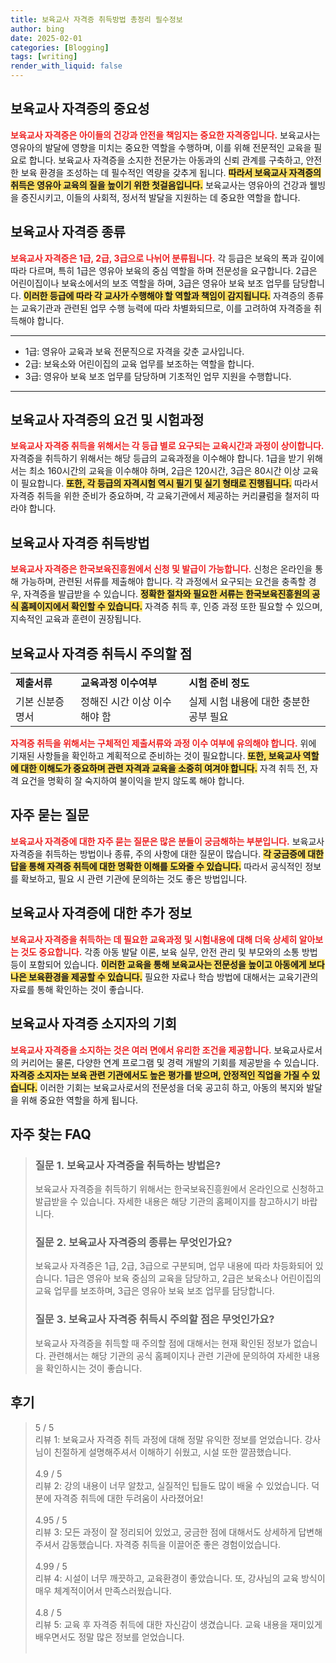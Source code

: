 ```yaml
---
title: 보육교사 자격증 취득방법 총정리 필수정보
author: bing
date: 2025-02-01
categories: [Blogging]
tags: [writing]
render_with_liquid: false
---
```



<h2 id='보육교사_자격증의_중요성'>보육교사 자격증의 중요성</h2>

<p><b><span style="color: #ee2323;">보육교사 자격증은 아이들의 건강과 안전을 책임지는 중요한 자격증입니다.</span></b> 보육교사는 영유아의 발달에 영향을 미치는 중요한 역할을 수행하며, 이를 위해 전문적인 교육을 필요로 합니다. 보육교사 자격증을 소지한 전문가는 아동과의 신뢰 관계를 구축하고, 안전한 보육 환경을 조성하는 데 필수적인 역량을 갖추게 됩니다. <b><span style="background-color: #ffe066;">따라서 보육교사 자격증의 취득은 영유아 교육의 질을 높이기 위한 첫걸음입니다.</span></b> 보육교사는 영유아의 건강과 웰빙을 증진시키고, 이들의 사회적, 정서적 발달을 지원하는 데 중요한 역할을 합니다.</p>

<h2 id='보육교사_자격증_종류'>보육교사 자격증 종류</h2>

<p><b><span style="color: #ee2323;">보육교사 자격증은 1급, 2급, 3급으로 나뉘어 분류됩니다.</span></b> 각 등급은 보육의 폭과 깊이에 따라 다르며, 특히 1급은 영유아 보육의 중심 역할을 하며 전문성을 요구합니다. 2급은 어린이집이나 보육소에서의 보조 역할을 하며, 3급은 영유아 보육 보조 업무를 담당합니다. <b><span style="background-color: #ffe066;">이러한 등급에 따라 각 교사가 수행해야 할 역할과 책임이 감지됩니다.</span></b> 자격증의 종류는 교육기관과 관련된 업무 수행 능력에 따라 차별화되므로, 이를 고려하여 자격증을 취득해야 합니다.</p>

<hr />

<ul>
    <li>1급: 영유아 교육과 보육 전문직으로 자격을 갖춘 교사입니다.</li>
    <li>2급: 보육소와 어린이집의 교육 업무를 보조하는 역할을 합니다.</li>
    <li>3급: 영유아 보육 보조 업무를 담당하며 기초적인 업무 지원을 수행합니다.</li>
</ul>

<hr />

<h2 id='보육교사_자격증의_요건_및_시험과정'>보육교사 자격증의 요건 및 시험과정</h2>

<p><b><span style="color: #ee2323;">보육교사 자격증 취득을 위해서는 각 등급 별로 요구되는 교육시간과 과정이 상이합니다.</span></b> 자격증을 취득하기 위해서는 해당 등급의 교육과정을 이수해야 합니다. 1급을 받기 위해서는 최소 160시간의 교육을 이수해야 하며, 2급은 120시간, 3급은 80시간 이상 교육이 필요합니다. <b><span style="background-color: #ffe066;">또한, 각 등급의 자격시험 역시 필기 및 실기 형태로 진행됩니다.</span></b> 따라서 자격증 취득을 위한 준비가 중요하며, 각 교육기관에서 제공하는 커리큘럼을 철저히 따라야 합니다.</p>

<h2 id='보육교사_자격증_취득방법'>보육교사 자격증 취득방법</h2>

<p><b><span style="color: #ee2323;">보육교사 자격증은 한국보육진흥원에서 신청 및 발급이 가능합니다.</span></b> 신청은 온라인을 통해 가능하며, 관련된 서류를 제출해야 합니다. 각 과정에서 요구되는 요건을 충족할 경우, 자격증을 발급받을 수 있습니다. <b><span style="background-color: #ffe066;">정확한 절차와 필요한 서류는 한국보육진흥원의 공식 홈페이지에서 확인할 수 있습니다.</span></b> 자격증 취득 후, 인증 과정 또한 필요할 수 있으며, 지속적인 교육과 훈련이 권장됩니다.</p>

<h2 id='보육교사_자격증_취득시_주의할_점'>보육교사 자격증 취득시 주의할 점</h2>

<table>
    <tr>
        <td><b>제출서류</b></td>
        <td><b>교육과정 이수여부</b></td>
        <td><b>시험 준비 정도</b></td>
    </tr>
    <tr>
        <td>기본 신분증명서</td>
        <td>정해진 시간 이상 이수해야 함</td>
        <td>실제 시험 내용에 대한 충분한 공부 필요</td>
    </tr>
</table>

<p><b><span style="color: #ee2323;">자격증 취득을 위해서는 구체적인 제출서류와 과정 이수 여부에 유의해야 합니다.</span></b> 위에 기재된 사항들을 확인하고 계획적으로 준비하는 것이 필요합니다. <b><span style="background-color: #ffe066;">또한, 보육교사 역할에 대한 이해도가 중요하며 관련 자격과 교육을 소중히 여겨야 합니다.</span></b> 자격 취득 전, 자격 요건을 명확히 잘 숙지하여 불이익을 받지 않도록 해야 합니다.</p>

<h2 id='자주_묻는_질문'>자주 묻는 질문</h2>

<p><b><span style="color: #ee2323;">보육교사 자격증에 대한 자주 묻는 질문은 많은 분들이 궁금해하는 부분입니다.</span></b> 보육교사 자격증을 취득하는 방법이나 종류, 주의 사항에 대한 질문이 많습니다. <b><span style="background-color: #ffe066;">각 궁금증에 대한 답을 통해 자격증 취득에 대한 명확한 이해를 도와줄 수 있습니다.</span></b> 따라서 공식적인 정보를 확보하고, 필요 시 관련 기관에 문의하는 것도 좋은 방법입니다.</p>

<h2 id='보육교사_자격증의_추가정보'>보육교사 자격증에 대한 추가 정보</h2>

<p><b><span style="color: #ee2323;">보육교사 자격증을 취득하는 데 필요한 교육과정 및 시험내용에 대해 더욱 상세히 알아보는 것도 중요합니다.</span></b> 각종 아동 발달 이론, 보육 실무, 안전 관리 및 부모와의 소통 방법 등이 포함되어 있습니다. <b><span style="background-color: #ffe066;">이러한 교육을 통해 보육교사는 전문성을 높이고 아동에게 보다 나은 보육환경을 제공할 수 있습니다.</span></b> 필요한 자료나 학습 방법에 대해서는 교육기관의 자료를 통해 확인하는 것이 좋습니다.</p>

<h2 id='보육교사_자격증_소지자의_기회'>보육교사 자격증 소지자의 기회</h2>

<p><b><span style="color: #ee2323;">보육교사 자격증을 소지하는 것은 여러 면에서 유리한 조건을 제공합니다.</span></b> 보육교사로서의 커리어는 물론, 다양한 연계 프로그램 및 경력 개발의 기회를 제공받을 수 있습니다. <b><span style="background-color: #ffe066;">자격증 소지자는 보육 관련 기관에서도 높은 평가를 받으며, 안정적인 직업을 가질 수 있습니다.</span></b> 이러한 기회는 보육교사로서의 전문성을 더욱 공고히 하고, 아동의 복지와 발달을 위해 중요한 역할을 하게 됩니다.</p>


<h2 id='자주_찾는_FAQ'>자주 찾는 FAQ</h2>
<div itemscope="" itemtype="https://schema.org/FAQPage"> 
<blockquote> 
<div itemscope="" itemprop="mainEntity" itemtype="https://schema.org/Question"> 
<h3 itemprop="name">질문 1. 보육교사 자격증을 취득하는 방법은?</h3> 
<div itemscope="" itemprop="acceptedAnswer" itemtype="https://schema.org/Answer"> 
<span itemprop="text"> 
<p>보육교사 자격증을 취득하기 위해서는 한국보육진흥원에서 온라인으로 신청하고 발급받을 수 있습니다. 자세한 내용은 해당 기관의 홈페이지를 참고하시기 바랍니다.</p> 
</span> 
</div> 
</div> 

<div itemscope="" itemprop="mainEntity" itemtype="https://schema.org/Question"> 
<h3 itemprop="name">질문 2. 보육교사 자격증의 종류는 무엇인가요?</h3> 
<div itemscope="" itemprop="acceptedAnswer" itemtype="https://schema.org/Answer"> 
<span itemprop="text"> 
<p>보육교사 자격증은 1급, 2급, 3급으로 구분되며, 업무 내용에 따라 차등화되어 있습니다. 1급은 영유아 보육 중심의 교육을 담당하고, 2급은 보육소나 어린이집의 교육 업무를 보조하며, 3급은 영유아 보육 보조 업무를 담당합니다.</p> 
</span> 
</div> 
</div> 

<div itemscope="" itemprop="mainEntity" itemtype="https://schema.org/Question"> 
<h3 itemprop="name">질문 3. 보육교사 자격증 취득시 주의할 점은 무엇인가요?</h3> 
<div itemscope="" itemprop="acceptedAnswer" itemtype="https://schema.org/Answer"> 
<span itemprop="text"> 
<p>보육교사 자격증을 취득할 때 주의할 점에 대해서는 현재 확인된 정보가 없습니다. 관련해서는 해당 기관의 공식 홈페이지나 관련 기관에 문의하여 자세한 내용을 확인하시는 것이 좋습니다.</p> 
</span> 
</div> 
</div> 
</blockquote> 
</div>
<h2 id='후기'>후기</h2>
<div itemscope itemtype="https://schema.org/Product">
  <blockquote>
  <div itemprop="review" itemscope itemtype="https://schema.org/Review">
      <div itemprop="reviewRating" itemscope itemtype="https://schema.org/Rating"> <span itemprop="ratingValue">5</span> / <span itemprop="bestRating">5</span> </div>
      <span itemprop="reviewBody">리뷰 1: 보육교사 자격증 취득 과정에 대해 정말 유익한 정보를 얻었습니다. 강사님이 친절하게 설명해주셔서 이해하기 쉬웠고, 시설 또한 깔끔했습니다.</span>
  </div>
  <br>
  <div itemprop="review" itemscope itemtype="https://schema.org/Review">
      <div itemprop="reviewRating" itemscope itemtype="https://schema.org/Rating"> <span itemprop="ratingValue">4.9</span> / <span itemprop="bestRating">5</span> </div>
      <span itemprop="reviewBody">리뷰 2: 강의 내용이 너무 알찼고, 실질적인 팁들도 많이 배울 수 있었습니다. 덕분에 자격증 취득에 대한 두려움이 사라졌어요!</span>
  </div>
  <br>
  <div itemprop="review" itemscope itemtype="https://schema.org/Review">
      <div itemprop="reviewRating" itemscope itemtype="https://schema.org/Rating"> <span itemprop="ratingValue">4.95</span> / <span itemprop="bestRating">5</span> </div>
      <span itemprop="reviewBody">리뷰 3: 모든 과정이 잘 정리되어 있었고, 궁금한 점에 대해서도 상세하게 답변해주셔서 감동했습니다. 자격증 취득을 이끌어준 좋은 경험이었습니다.</span>
  </div>
  <br>
  <div itemprop="review" itemscope itemtype="https://schema.org/Review">
      <div itemprop="reviewRating" itemscope itemtype="https://schema.org/Rating"> <span itemprop="ratingValue">4.99</span> / <span itemprop="bestRating">5</span> </div>
      <span itemprop="reviewBody">리뷰 4: 시설이 너무 깨끗하고, 교육환경이 좋았습니다. 또, 강사님의 교육 방식이 매우 체계적이어서 만족스러웠습니다.</span>
  </div>
  <br>
  <div itemprop="review" itemscope itemtype="https://schema.org/Review">
      <div itemprop="reviewRating" itemscope itemtype="https://schema.org/Rating"> <span itemprop="ratingValue">4.8</span> / <span itemprop="bestRating">5</span> </div>
      <span itemprop="reviewBody">리뷰 5: 교육 후 자격증 취득에 대한 자신감이 생겼습니다. 교육 내용을 재미있게 배우면서도 정말 많은 정보를 얻었습니다.</span>
  </div>
  <br>
  </blockquote>
</div>
